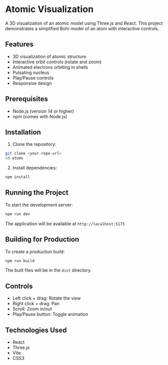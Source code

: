 # Atomic Visualization

A 3D visualization of an atomic model using Three.js and React. This project demonstrates a simplified Bohr model of an atom with interactive controls.

## Features

- 3D visualization of atomic structure
- Interactive orbit controls (rotate and zoom)
- Animated electrons orbiting in shells
- Pulsating nucleus
- Play/Pause controls
- Responsive design

## Prerequisites

- Node.js (version 14 or higher)
- npm (comes with Node.js)

## Installation

1. Clone the repository:

```bash
git clone <your-repo-url>
cd atoms
```

2. Install dependencies:

```bash
npm install
```

## Running the Project

To start the development server:

```bash
npm run dev
```

The application will be available at `http://localhost:5173`

## Building for Production

To create a production build:

```bash
npm run build
```

The built files will be in the `dist` directory.

## Controls

- Left click + drag: Rotate the view
- Right click + drag: Pan
- Scroll: Zoom in/out
- Play/Pause button: Toggle animation

## Technologies Used

- React
- Three.js
- Vite
- CSS3
